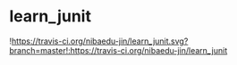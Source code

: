 # learn_junit

!https://travis-ci.org/nibaedu-jin/learn_junit.svg?branch=master!:https://travis-ci.org/nibaedu-jin/learn_junit
